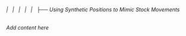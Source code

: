 ###### |   |   |   |   |   ├── Using Synthetic Positions to Mimic Stock Movements

*Add content here*